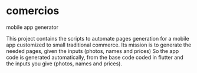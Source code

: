 # comercios
mobile app generator

This project contains the scripts to automate pages generation for a mobile app customized to small traditional commerce.
Its mission is to generate the needed pages, given the inputs (photos, names and prices)
So the app code is generated automatically, from the base code coded in flutter and the inputs you give (photos, names and prices).
